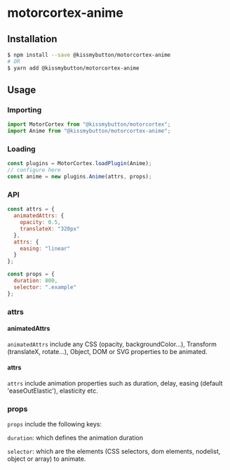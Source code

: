 # motorcortex-anime

## Installation

```bash
$ npm install --save @kissmybutton/motorcortex-anime
# OR
$ yarn add @kissmybutton/motorcortex-anime
```

## Usage

### Importing

```javascript
import MotorCortex from "@kissmybutton/motorcortex";
import Anime from "@kissmybutton/motorcortex-anime";
```

### Loading

```javascript
const plugins = MotorCortex.loadPlugin(Anime);
// configure here
const anime = new plugins.Anime(attrs, props);
```

### API

```javascript
const attrs = {
  animatedAttrs: {
    opacity: 0.5,
    translateX: "320px"
  },
  attrs: {
    easing: "linear"
  }
};

const props = {
  duration: 800,
  selector: ".example"
};
```

### attrs

#### animatedAttrs

`animatedAttrs` include any CSS (opacity, backgroundColor...), Transform (translateX, rotate...), Object, DOM or SVG properties to be animated.

#### attrs

`attrs` include animation properties such as duration, delay, easing (default 'easeOutElastic'), elasticity etc.

### props

`props` include the following keys:

`duration`: which defines the animation duration

`selector`: which are the elements (CSS selectors, dom elements, nodelist, object or array) to animate.
